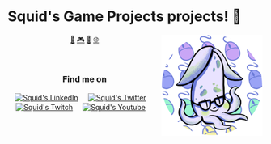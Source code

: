 # Squid's Game Projects projects! 👾


<a href="https://twitter.com/luisquid">
<img align="right" height="auto" width="200" src="https://github.com/luisquid/luisquid/raw/master/img/SquidPP_Circular.png"/>
</a>


<p align="center">
<a href="https://github.com/luisquid/luisquid/blob/master/gamejam.md">👾</a>
<a href="https://github.com/luisquid/luisquid/blob/master/gamedev.md">🎮</a>
<a href="https://github.com/luisquid/luisquid/blob/master/learning.md">📖</a>
<a href="https://github.com/luisquid/luisquid/blob/master/web.md">🌐</a>
</p>


<br>

<div align="center">
<h3 align="center">Find me on</h3>
</div>
<p align="center">
<a href="https://www.linkedin.com/in/luisbernardobazan/" target="blank">
<img align="center" width="30px" alt="Squid's LinkedIn" src="https://www.vectorlogo.zone/logos/linkedin/linkedin-icon.svg"/></a> &nbsp; &nbsp;
<a href="https://twitter.com/luisquid" target="blank">
<img align="center" width="30px" alt="Squid's Twitter" src="https://www.vectorlogo.zone/logos/twitter/twitter-official.svg"/></a> &nbsp; &nbsp;
<a href="https://www.twitch.tv/luisquidTV" target="blank">
<img align="center" width="30px" alt="Squid's Twitch" src="https://www.vectorlogo.zone/logos/twitch/twitch-icon.svg"/></a> &nbsp; &nbsp;
<a href="https://youtube.com/@luisquid" target="blank">
<img align="center" width="30px" alt="Squid's Youtube" src="https://www.vectorlogo.zone/logos/youtube/youtube-icon.svg"/></a> &nbsp; &nbsp;

</p>



